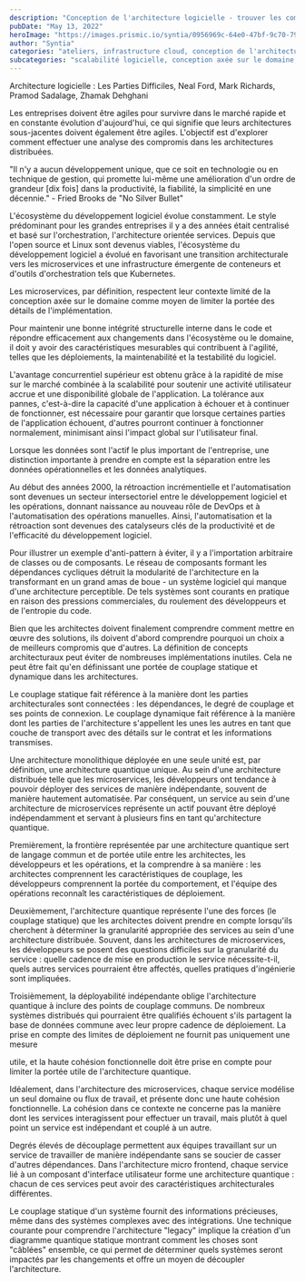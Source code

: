 ```yaml
---
description: "Conception de l'architecture logicielle - trouver les compromis les moins pires"
pubDate: "May 13, 2022"
heroImage: "https://images.prismic.io/syntia/0956969c-64e0-47bf-9c70-7900606555fe_sustain-ops.png?auto=compress,format"
author: "Syntia"
categories: "ateliers, infrastructure cloud, conception de l'architecture logicielle"
subcategories: "scalabilité logicielle, conception axée sur le domaine, DevOps, distribution de services"
---
```


Architecture logicielle : Les Parties Difficiles, Neal Ford, Mark Richards, Pramod Sadalage, Zhamak Dehghani

Les entreprises doivent être agiles pour survivre dans le marché rapide et en constante évolution d'aujourd'hui, ce qui signifie que leurs architectures sous-jacentes doivent également être agiles. L'objectif est d'explorer comment effectuer une analyse des compromis dans les architectures distribuées.

"Il n'y a aucun développement unique, que ce soit en technologie ou en technique de gestion, qui promette lui-même une amélioration d'un ordre de grandeur [dix fois] dans la productivité, la fiabilité, la simplicité en une décennie." - Fried Brooks de "No Silver Bullet"

L'écosystème du développement logiciel évolue constamment. Le style prédominant pour les grandes entreprises il y a des années était centralisé et basé sur l'orchestration, l'architecture orientée services. Depuis que l'open source et Linux sont devenus viables, l'écosystème du développement logiciel a évolué en favorisant une transition architecturale vers les microservices et une infrastructure émergente de conteneurs et d'outils d'orchestration tels que Kubernetes.

Les microservices, par définition, respectent leur contexte limité de la conception axée sur le domaine comme moyen de limiter la portée des détails de l'implémentation.

Pour maintenir une bonne intégrité structurelle interne dans le code et répondre efficacement aux changements dans l'écosystème ou le domaine, il doit y avoir des caractéristiques mesurables qui contribuent à l'agilité, telles que les déploiements, la maintenabilité et la testabilité du logiciel.

L'avantage concurrentiel supérieur est obtenu grâce à la rapidité de mise sur le marché combinée à la scalabilité pour soutenir une activité utilisateur accrue et une disponibilité globale de l'application. La tolérance aux pannes, c'est-à-dire la capacité d'une application à échouer et à continuer de fonctionner, est nécessaire pour garantir que lorsque certaines parties de l'application échouent, d'autres pourront continuer à fonctionner normalement, minimisant ainsi l'impact global sur l'utilisateur final.

Lorsque les données sont l'actif le plus important de l'entreprise, une distinction importante à prendre en compte est la séparation entre les données opérationnelles et les données analytiques.

Au début des années 2000, la rétroaction incrémentielle et l'automatisation sont devenues un secteur intersectoriel entre le développement logiciel et les opérations, donnant naissance au nouveau rôle de DevOps et à l'automatisation des opérations manuelles. Ainsi, l'automatisation et la rétroaction sont devenues des catalyseurs clés de la productivité et de l'efficacité du développement logiciel.

Pour illustrer un exemple d'anti-pattern à éviter, il y a l'importation arbitraire de classes ou de composants. Le réseau de composants formant les dépendances cycliques détruit la modularité de l'architecture en la transformant en un grand amas de boue - un système logiciel qui manque d'une architecture perceptible. De tels systèmes sont courants en pratique en raison des pressions commerciales, du roulement des développeurs et de l'entropie du code.

Bien que les architectes doivent finalement comprendre comment mettre en œuvre des solutions, ils doivent d'abord comprendre pourquoi un choix a de meilleurs compromis que d'autres. La définition de concepts architecturaux peut éviter de nombreuses implémentations inutiles. Cela ne peut être fait qu'en définissant une portée de couplage statique et dynamique dans les architectures.

Le couplage statique fait référence à la manière dont les parties architecturales sont connectées : les dépendances, le degré de couplage et ses points de connexion. Le couplage dynamique fait référence à la manière dont les parties de l'architecture s'appellent les unes les autres en tant que couche de transport avec des détails sur le contrat et les informations transmises.

Une architecture monolithique déployée en une seule unité est, par définition, une architecture quantique unique. Au sein d'une architecture distribuée telle que les microservices, les développeurs ont tendance à pouvoir déployer des services de manière indépendante, souvent de manière hautement automatisée. Par conséquent, un service au sein d'une architecture de microservices représente un actif pouvant être déployé indépendamment et servant à plusieurs fins en tant qu'architecture quantique.

Premièrement, la frontière représentée par une architecture quantique sert de langage commun et de portée utile entre les architectes, les développeurs et les opérations, et la comprendre à sa manière : les architectes comprennent les caractéristiques de couplage, les développeurs comprennent la portée du comportement, et l'équipe des opérations reconnaît les caractéristiques de déploiement.

Deuxièmement, l'architecture quantique représente l'une des forces (le couplage statique) que les architectes doivent prendre en compte lorsqu'ils cherchent à déterminer la granularité appropriée des services au sein d'une architecture distribuée. Souvent, dans les architectures de microservices, les développeurs se posent des questions difficiles sur la granularité du service : quelle cadence de mise en production le service nécessite-t-il, quels autres services pourraient être affectés, quelles pratiques d'ingénierie sont impliquées.

Troisièmement, la déployabilité indépendante oblige l'architecture quantique à inclure des points de couplage communs. De nombreux systèmes distribués qui pourraient être qualifiés échouent s'ils partagent la base de données commune avec leur propre cadence de déploiement. La prise en compte des limites de déploiement ne fournit pas uniquement une mesure

 utile, et la haute cohésion fonctionnelle doit être prise en compte pour limiter la portée utile de l'architecture quantique.

Idéalement, dans l'architecture des microservices, chaque service modélise un seul domaine ou flux de travail, et présente donc une haute cohésion fonctionnelle. La cohésion dans ce contexte ne concerne pas la manière dont les services interagissent pour effectuer un travail, mais plutôt à quel point un service est indépendant et couplé à un autre.

Degrés élevés de découplage permettent aux équipes travaillant sur un service de travailler de manière indépendante sans se soucier de casser d'autres dépendances. Dans l'architecture micro frontend, chaque service lié à un composant d'interface utilisateur forme une architecture quantique : chacun de ces services peut avoir des caractéristiques architecturales différentes.

Le couplage statique d'un système fournit des informations précieuses, même dans des systèmes complexes avec des intégrations. Une technique courante pour comprendre l'architecture "legacy" implique la création d'un diagramme quantique statique montrant comment les choses sont "câblées" ensemble, ce qui permet de déterminer quels systèmes seront impactés par les changements et offre un moyen de découpler l'architecture.
